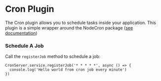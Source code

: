 # Cron Plugin

The Cron plugin allows you to schedule tasks inside your application.
This plugin is a simple wrapper around the NodeCron package ([see documentation](https://www.npmjs.com/package/node-cron))

### Schedule A Job

Call the `registerJob` method to schedule a job:

```tsx
CronServer.service.registerJob('* * * * *', async () => {
  console.log('Hello world from cron job every minute')
})
```
